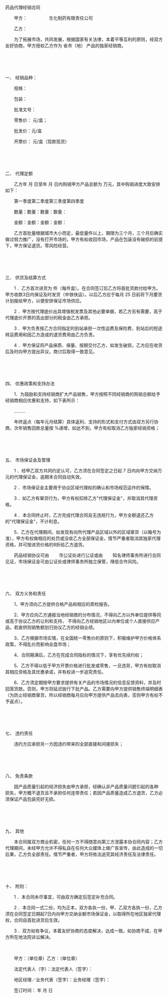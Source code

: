 



药品代理经销合同



 

　　甲方：　　　　　生化制药有限责任公司

　　乙方：　　

　　为了拓展市场，共同发展，根据国家有关法律，本着平等互利的原则，经双方友好协商，甲方授权乙方作为 省市（地） 产品的独家经销商。

　　

　　

一、
经销品种：

　　规格： 

　　包装：

　　批准文号：

　　零售价： 元/盒； 

　　批发价：元/盒

　　开票价： 元/盒（现款现货）

　　

　　

二、
代理定额

　　乙方年 月 日至年 月 日内购销甲方产品总额为 万元，其中购销进度大致安排如下：

　　第一季度第二季度第三季度第四季度

　　数量：数量：数量：数量：

　　金额：金额：金额：金额：

　　乙方首批量根据城市大小而定，最低量件以上，期限为三个月，三个月后确实做过努力推广，没有打开市场的，甲方有权收回市场，产品在包装没有破损的前提下，甲方保证退货。零风险经营。

　　

　　

三、
供货及结算方式

　　1 ．乙方首次进货为 件（每件盒）。在合同签订后乙方将首批货款付给甲方。甲方收款3日内保证及时发货（中铁快运）。以后乙方应于每月 25 日前将下月要货计划报给甲方，以便安排保证市场供应。

　　2 ．甲方按代理底价出具增值税发票及其他必要单据，若乙方另有需要，高于代理底价开票的高出部分的税金由乙方承担。

　　3 ．甲方负责按乙方合同指定的到站承担一次性运费及保险费，到站后的短途转运费用和因乙方造成的退货费用由乙方负责。

　　4 ．甲方保证将产品保质、保量、按期交付乙方，如发生破损，乙方应在收货后及时向甲方提出异议，商讨后取得一致意见。

　　

　　

四、
优惠政策和支持办法

　　1．为鼓励和支持经销商扩大产品销售，甲方按照不同经销商的购销总额给予经销商相应优惠和支持，如下表所示：

　　………

　　年终返点（每年元月结算）具体返利、支持的形式和支付方式由双方另行协商，次年销售回款总量按 %递增，如达不到，甲方有权取消乙方独家经销资格；

　　

　　

五、
市场保证金及管理

　　1 ．经甲乙双方共同约定认可，乙方须在合同签定之日起 7 日内向甲方交纳万元的代理保证金，逾期本合同自动失效。

　　2 ．市场保证金主要用于协议区域代理权的确认和市场规范运作的保障。

　　3 ．如乙方有窜货行为，甲方有权扣除乙方"代理保证金"，并取消其代理资格。

　　4 ．本合同终止时，乙方完成代理合同且无违规行为，甲方全额退还乙方的"代理保证金"，不计利息。

　　5、乙方在代理期间，如发现有向所代理产品区域以外的区域窜货（以箱号为准），甲方有权做相应的处罚或没收乙方全部保证金，情节严重者取消其独家代理资格，并可按进货价格的8折给乙方退货。

　　药品经销协议可由　　 市公证处进行公证或由　　 知名律师事务所进行合同见证，市场保证金可由公证处或律师事务所独立保管，降低合作风险。

　　

　　

六、
双方义务和责任

　　1、甲方须向乙方提供合格产品和相应的质检报告。

　　2、甲方应向乙方通报当地经销商的分布情况，不得向乙方以外单位提供等同或高于协议乙方的让利和支持， 不得向乙方经销地区以内单位或个人直接供应产品，若直供则销售额划归协议乙方的经销业绩。

　　3、乙方根据市场实情，在全国统一零售价的原则下，积极维护甲方价格体系政策，不得乱价而影响全盘市场；

　　4、合同期满后，乙方在完成合同指标的情况下，享有优先续约权；

　　5、乙方不得以低于甲方开票价格进行批发或零售，一旦违背，甲方有权取消其相应资格及其优惠承诺，并有权进一步追究责任。

　　6、乙方须定期按甲方要求提供有关产品的市场情况的信息反馈资料，并及时回笼货款。否则，甲方将延迟放行下批产品。乙方需要向甲方提供销售终端明细表（为防止经销商窜货，所以经销商每月应向甲方提供产品去向表，否则甲方有权不予返点）。

　　

　　

七、
违约责任

　　违约方应承担另一方因违约带来的全部直接和间接损失；

　　

　　

八、
免责条款

　　因产品质量引起的经济损失由甲方承担，经确认非产品质量问题引起的各种 损失，甲方概不退货且不承担任何连带责任；若因产品质量造成乙方退货，乙方必须保证产品包装完好无损。

　　

　　

九、
其他

　　本合同属双方商业机密，任何一方不得随意向第三方泄露本协合同内容；乙方代理期间，未经甲方允许不得私自在任何大众媒体上做广告宣传，由此造成的一切后果，乙方负全部责任。情节严重者，甲方将依法追究其经济责任及法律责任。

　　

　　

十、
附则：

　　1 ．本合同未尽事宜，可由双方确定后签定补充合同。

　　2 ．本合同一式二份，均为正本，双方各执一份，甲、乙双方各执一份，乙方须在合同签定日期起7日内向甲方交纳全额市场保证金，以取得所在地区独家代理权，合同自首批进货后生效。

　　3 ．双方如有争议，本着友好协商的态度解决，达成一致。如协商不成，在甲方所在地法院诉讼解决。

　　　　

　　甲方：（单位章）乙方：（单位章）

　　法定代表人（字）：法定代表人（签字）：

　　地区经理／业务代表（签字）：业务经理（签字）：　　

　　签订时间： 年 月 日